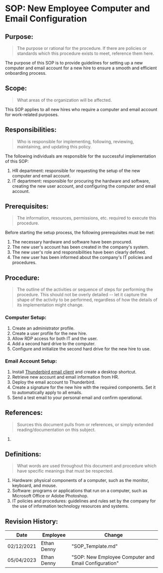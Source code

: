 # SOP: New Employee Computer and Email Configuration

## Purpose:

> The purpose or rational for the procedure. If there are policies or standards which this procedure exists to meet, reference them here.

The purpose of this SOP is to provide guidelines for setting up a new computer and email account for a new hire to ensure a smooth and efficient onboarding process.

## Scope:

> What areas of the organization will be affected.

This SOP applies to all new hires who require a computer and email account for work-related purposes.

## Responsibilities:

> Who is responsible for implementing, following, reviewing, maintaining, and updating this policy.

The following individuals are responsible for the successful implementation of this SOP:
1.  HR department: responsible for requesting the setup of the new computer and email account.
1.  IT department: responsible for procuring the hardware and software, creating the new user account, and configuring the computer and email account.

## Prerequisites:

> The information, resources, permissions, etc. required to execute this procedure.

Before starting the setup process, the following prerequisites must be met:

1.  The necessary hardware and software have been procured.
1.  The new user's account has been created in the company's system.
1.  The new user's role and responsibilities have been clearly defined.
1.  The new user has been informed about the company's IT policies and procedures.

## Procedure:

> The outline of the activities or sequence of steps for performing the procedure. This should not be overly detailed -- let it capture the shape of the activity to be performed, regardless of how the details of its implementation might change.

### Computer Setup:

1. Create an administrator profile.
1. Create a user profile for the new hire.
1. Allow RDP access for both IT and the user.
1. Add a second hard drive to the computer.
1. Configure and initialize the second hard drive for the new hire to use.

### Email Account Setup:

1. Install [Thunderbird email client](https://www.thunderbird.net/en-US/{:target="_blank"}) and create a desktop shortcut.
1. Retrieve new account and email information from HR.
1. Deploy the email account to Thunderbird.
1. Create a signature for the new hire with the required components. Set it to automatically apply to all emails.
1. Send a test email to your personal email and confirm operational.

## References:

> Sources this document pulls from or references, or simply extended reading/documentation on this subject.

1. 

## Definitions:

> What words are used throughout this document and procedure which have specific meanings that must be respected.

1.  Hardware: physical components of a computer, such as the monitor, keyboard, and mouse.
1.  Software: programs or applications that run on a computer, such as Microsoft Office or Adobe Photoshop.
1.  IT policies and procedures: guidelines and rules set by the company for the use of information technology resources and systems.

## Revision History:

| Date | Employee | Change|
| ---- | -------- | ------|
| 02/12/2021 | Ethan Denny | "SOP_Template.md" |
| 05/04/2023 | Ethan Denny | "SOP: New Employee Computer and Email Configuration" |
